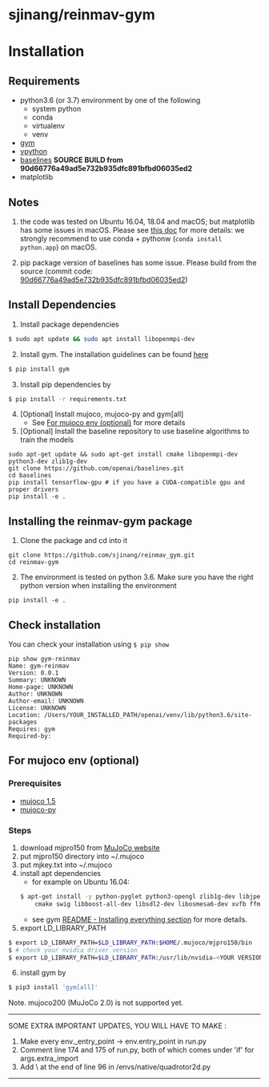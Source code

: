 # sjinang/reinmav-gym

# Installation
## Requirements

- python3.6 (or 3.7) environment by one of the following 
    - system python 
    - conda 
    - virtualenv  
    - venv 
- [gym](https://github.com/openai/gym.git) 
- [vpython](https://vpython.org/)
- [baselines](https://github.com/openai/baselines.git) **SOURCE BUILD from 90d66776a49ad5e732b935dfc891bfbd06035ed2**
- matplotlib

## Notes

1. the code was tested on Ubuntu 16.04, 18.04 and macOS; but matplotlib has some issues in macOS. Please see [this doc](https://matplotlib.org/faq/osx_framework.html) for more details: we strongly recommend to use conda + pythonw (```conda install python.app```) on macOS.

2. pip package version of baselines has some issue. Please build from the source (commit code: [90d66776a49ad5e732b935dfc891bfbd06035ed2](https://github.com/openai/baselines/tree/90d66776a49ad5e732b935dfc891bfbd06035ed2))

## Install Dependencies

1. Install package dependencies
```sh
$ sudo apt update && sudo apt install libopenmpi-dev
```
2. Install gym. The installation guidelines can be found [here](https://gym.openai.com/docs/)
```sh
$ pip install gym
```
3. Install pip dependencies by 
```sh 
$ pip install -r requirements.txt
```
4. [Optional] Install mujoco, mujoco-py and gym[all]
    - See [For mujoco env (optional)](#for-mujoco-env-(optional)) for more details
5. [Optional] Install the baseline repository to use baseline algorithms to train the models
```
sudo apt-get update && sudo apt-get install cmake libopenmpi-dev python3-dev zlib1g-dev
git clone https://github.com/openai/baselines.git
cd baselines
pip install tensorflow-gpu # if you have a CUDA-compatible gpu and proper drivers
pip install -e .
```

## Installing the reinmav-gym package
1. Clone the package and cd into it
```
git clone https://github.com/sjinang/reinmav_gym.git
cd reinmav-gym
```
2. The environment is tested on python 3.6. Make sure you have the right python version when installing the environment
```
pip install -e .
```

## Check installation
You can check your installation using ```$ pip show```
```
pip show gym-reinmav
Name: gym-reinmav
Version: 0.0.1
Summary: UNKNOWN
Home-page: UNKNOWN
Author: UNKNOWN
Author-email: UNKNOWN
License: UNKNOWN
Location: /Users/YOUR_INSTALLED_PATH/openai/venv/lib/python3.6/site-packages
Requires: gym
Required-by: 
```

## For mujoco env (optional)

### Prerequisites

- [mujoco 1.5](http://www.mujoco.org/)
- [mujoco-py](https://github.com/openai/mujoco-py)

### Steps

1. download mjpro150 from [MuJoCo website](https://www.roboti.us/index.html)
2. put mjpro150 directory into ~/.mujoco
3. put mjkey.txt into ~/.mujoco
4. install apt dependencies
    - for example on Ubuntu 16.04:
    ```sh
    $ apt-get install -y python-pyglet python3-opengl zlib1g-dev libjpeg-dev patchelf \
        cmake swig libboost-all-dev libsdl2-dev libosmesa6-dev xvfb ffmpeg
    ```
    - see gym [README - Installing everything section](https://github.com/openai/gym#installing-everything) for more details.
5. export LD_LIBRARY_PATH
```sh
$ export LD_LIBRARY_PATH=$LD_LIBRARY_PATH:$HOME/.mujoco/mjpro150/bin
$ # check your nvidia driver version 
$ export LD_LIBRARY_PATH=$LD_LIBRARY_PATH:/usr/lib/nvidia-<YOUR VERSION> 
```
6. install gym by 
```sh
$ pip3 install 'gym[all]'
```

Note. mujoco200 (MuJoCo 2.0) is not supported yet.


*****************************************************

SOME EXTRA IMPORTANT UPDATES, YOU WILL HAVE TO MAKE :

1. Make every env._entry_point -> env.entry_point in run.py 
2. Comment line 174 and 175 of run.py, both of which comes under  'if' for args.extra_import
3. Add \ at the end of line 96 in /envs/native/quadrotor2d.py

*****************************************************





